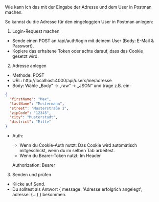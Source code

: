 Wie kann ich das mit der Eingabe der Adresse und dem User in Postman machen.

So kannst du die Adresse für den eingeloggten User in Postman anlegen:

1. Login-Request machen
* Sende einen POST an /api/auth/login mit deinem User (Body: E-Mail & Passwort).
* Kopiere das erhaltene Token oder achte darauf, dass das Cookie gesetzt wird.

2. Adresse anlegen
* Methode: POST
* URL: http://localhost:4000/api/users/me/adresse
* Body:
Wähle „Body“ → „raw“ → „JSON“ und trage z.B. ein:

```json
{
  "firstName": "Max",
  "lastName": "Mustermann",
  "street": "Musterstraße 1",
  "zipCode": "12345",
  "city": "Musterstadt",
  "district": "Mitte"
}
```

* Auth:
    * Wenn du Cookie-Auth nutzt: Das Cookie wird automatisch mitgeschickt, wenn du im selben Tab arbeitest.
    * Wenn du Bearer-Token nutzt:
    Im Header

    Authorization: Bearer <deinToken>

3. Senden und prüfen
* Klicke auf Send.
* Du solltest als Antwort { message: 'Adresse erfolgrich angelegt', adresse: {...} } bekommen.